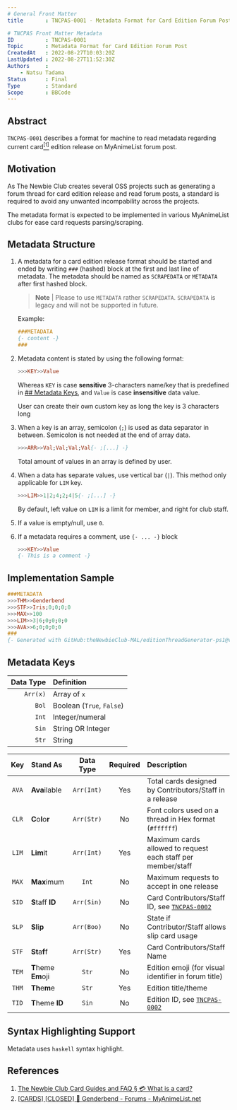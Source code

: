 ```yaml
---
# General Front Matter
title       : TNCPAS-0001 - Metadata Format for Card Edition Forum Post

# TNCPAS Front Matter Metadata
ID          : TNCPAS-0001
Topic       : Metadata Format for Card Edition Forum Post
CreatedAt   : 2022-08-27T10:03:20Z
LastUpdated : 2022-08-27T11:52:30Z
Authors     :
    - Natsu Tadama
Status      : Final
Type        : Standard
Scope       : BBCode
---
```


## Abstract

`TNCPAS-0001` describes a format for machine to read metadata regarding
current card[<sup>[1]</sup>](#fn1) edition release on MyAnimeList forum post.

## Motivation

As The Newbie Club creates several OSS projects such as generating a forum
thread for card edition release and read forum posts, a standard is required to
avoid any unwanted incompability across the projects.

The metadata format is expected to be implemented in various MyAnimeList clubs
for ease card requests parsing/scraping.

## Metadata Structure

1. A metadata for a card edition release format should be started and ended by
   writing `###` (hashed) block at the first and last line of metadata. The
   metadata should be named as `SCRAPEDATA` or `METADATA` after first hashed
   block.

   > **Note** |
   > Please to use `METADATA` rather `SCRAPEDATA`. `SCRAPEDATA` is legacy and
   > will not be supported in future.

   Example:

   ```haskell
   ###METADATA
   {- content -}
   ###
   ```

2. Metadata content is stated by using the following format:

   ```haskell
   >>>KEY>>Value
   ```

   Whereas `KEY` is case **sensitive** 3-characters name/key that is predefined
   in [## Metadata Keys](#metadata-keys), and `Value` is case **insensitive**
   data value.

   User can create their own custom key as long the key is 3 characters long

3. When a key is an array, semicolon (`;`) is used as data separator in
   between. Semicolon is not needed at the end of array data.

   ```haskell
   >>>ARR>>Val;Val;Val;Val{- ;[...] -}
   ```

   Total amount of values in an array is defined by user.

4. When a data has separate values, use vertical bar (`|`). This method only
   applicable for `LIM` key.

   ```haskell
   >>>LIM>>1|2;4;2;4|5{- ;[...] -}
   ```

   By default, left value on `LIM` is a limit for member, and right for club
   staff.

5. If a value is empty/null, use `0`.

6. If a metadata requires a comment, use `{- ... -}` block

   ```haskell
   >>>KEY>>Value
   {- This is a comment -}
   ```

## Implementation Sample

```haskell
###METADATA
>>>THM>>Genderbend
>>>STF>>Iris;0;0;0;0
>>>MAX>>100
>>>LIM>>3|6;0;0;0;0
>>>AVA>>6;0;0;0;0
###
{- Generated with GitHub:theNewbieClub-MAL/editionThreadGenerator-ps1@v0.2.4 in Powershell on 2022-08-22T04:54:46Z -}
```

## Metadata Keys

| Data Type | Definition                |
| --------: | :------------------------ |
|  `Arr(x)` | Array of `x`              |
|     `Bol` | Boolean (`True`, `False`) |
|     `Int` | Integer/numeral           |
|     `Sin` | String OR Integer         |
|     `Str` | String                    |

|  Key  | Stand As            | Data Type  | Required | Description                                                       |
| :---: | :------------------ | :--------: | :------: | :---------------------------------------------------------------- |
| `AVA` | **Ava**ilable       | `Arr(Int)` |   Yes    | Total cards designed by Contributors/Staff in a release           |
| `CLR` | **C**o**l**o**r**   | `Arr(Str)` |    No    | Font colors used on a thread in Hex format (`#ffffff`)            |
| `LIM` | **Lim**it           | `Arr(Int)` |   Yes    | Maximum cards allowed to request each staff per member/staff      |
| `MAX` | **Max**imum         |   `Int`    |    No    | Maximum requests to accept in one release                         |
| `SID` | **S**taff **ID**    | `Arr(Sin)` |    No    | Card Contributors/Staff ID, see [`TNCPAS-0002`](./tncpas-0002.md) |
| `SLP` | **Sl**i**p**        | `Arr(Boo)` |    No    | State if Contributor/Staff allows slip card usage                 |
| `STF` | **St**a**f**f       | `Arr(Str)` |   Yes    | Card Contributors/Staff Name                                      |
| `TEM` | **T**heme **Em**oji |   `Str`    |    No    | Edition emoji (for visual identifier in forum title)              |
| `THM` | **Th**e**m**e       |   `Str`    |   Yes    | Edition title/theme                                               |
| `TID` | **T**heme **ID**    |   `Sin`    |    No    | Edition ID, see [`TNCPAS-0002`](./tncpas-0002.md)                 |

## Syntax Highlighting Support

Metadata uses `haskell` syntax highlight.

## References

1. <a id="fn1"></a> [The Newbie Club Card Guides and FAQ § 💳 What is a card?](https://github.com/theNewbieClub-MAL/cardfaq/blob/main/i18n/en_US.md#-what-is-a-card)
2. [[CARDS] [CLOSED] 🧬 Genderbend - Forums - MyAnimeList.net](https://myanimelist.net/forum/?topicid=2039596&show=0)
